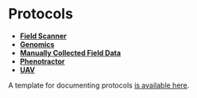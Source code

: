 # Protocols

- **[Field Scanner](../user/protocols-field-scanner.md)**
- **[Genomics](../user/protocols-genomics.md)**
- **[Manually Collected Field Data](../user/protocols-manual.md)**
- **[Phenotractor](../user/protocols-tractor.md)**
- **[UAV](../user/protocols-UAV.md)**

A template for documenting protocols [is available here](../user/protocol_template.md).



